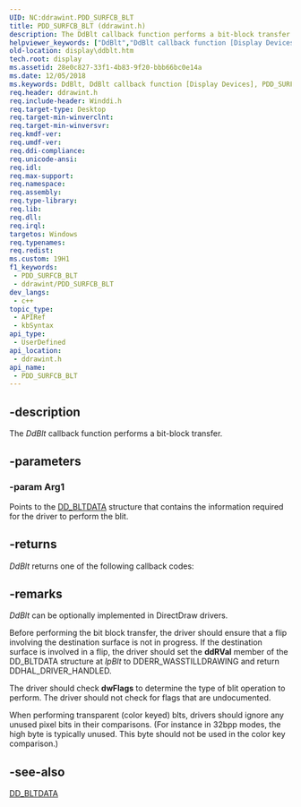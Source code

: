```yaml
---
UID: NC:ddrawint.PDD_SURFCB_BLT
title: PDD_SURFCB_BLT (ddrawint.h)
description: The DdBlt callback function performs a bit-block transfer.
helpviewer_keywords: ["DdBlt","DdBlt callback function [Display Devices]","PDD_SURFCB_BLT","PDD_SURFCB_BLT callback","ddfncs_464b3f37-739d-45c9-955d-3103c6a21047.xml","ddrawint/DdBlt","display.ddblt"]
old-location: display\ddblt.htm
tech.root: display
ms.assetid: 28e0c827-33f1-4b83-9f20-bbb66bc0e14a
ms.date: 12/05/2018
ms.keywords: DdBlt, DdBlt callback function [Display Devices], PDD_SURFCB_BLT, PDD_SURFCB_BLT callback, ddfncs_464b3f37-739d-45c9-955d-3103c6a21047.xml, ddrawint/DdBlt, display.ddblt
req.header: ddrawint.h
req.include-header: Winddi.h
req.target-type: Desktop
req.target-min-winverclnt: 
req.target-min-winversvr: 
req.kmdf-ver: 
req.umdf-ver: 
req.ddi-compliance: 
req.unicode-ansi: 
req.idl: 
req.max-support: 
req.namespace: 
req.assembly: 
req.type-library: 
req.lib: 
req.dll: 
req.irql: 
targetos: Windows
req.typenames: 
req.redist: 
ms.custom: 19H1
f1_keywords:
 - PDD_SURFCB_BLT
 - ddrawint/PDD_SURFCB_BLT
dev_langs:
 - c++
topic_type:
 - APIRef
 - kbSyntax
api_type:
 - UserDefined
api_location:
 - ddrawint.h
api_name:
 - PDD_SURFCB_BLT
---
```


## -description

The <i>DdBlt</i> callback function performs a bit-block transfer.

## -parameters

### -param Arg1

Points to the <a href="/windows/desktop/api/ddrawint/ns-ddrawint-dd_bltdata">DD_BLTDATA</a> structure that contains the information required for the driver to perform the blit.

## -returns

<i>DdBlt</i> returns one of the following callback codes:

## -remarks

<i>DdBlt</i> can be optionally implemented in DirectDraw drivers.

Before performing the bit block transfer, the driver should ensure that a flip involving the destination surface is not in progress. If the destination surface is involved in a flip, the driver should set the <b>ddRVal</b> member of the DD_BLTDATA structure at <i>lpBlt</i> to DDERR_WASSTILLDRAWING and return DDHAL_DRIVER_HANDLED.

The driver should check <b>dwFlags</b> to determine the type of blit operation to perform. The driver should not check for flags that are undocumented.

When performing transparent (color keyed) blts, drivers should ignore any unused pixel bits in their comparisons. (For instance in 32bpp modes, the high byte is typically unused. This byte should not be used in the color key comparison.)

## -see-also

<a href="/windows/desktop/api/ddrawint/ns-ddrawint-dd_bltdata">DD_BLTDATA</a>

